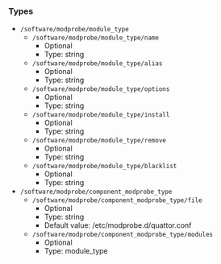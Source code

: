 
### Types

 - `/software/modprobe/module_type`
    - `/software/modprobe/module_type/name`
        - Optional
        - Type: string
    - `/software/modprobe/module_type/alias`
        - Optional
        - Type: string
    - `/software/modprobe/module_type/options`
        - Optional
        - Type: string
    - `/software/modprobe/module_type/install`
        - Optional
        - Type: string
    - `/software/modprobe/module_type/remove`
        - Optional
        - Type: string
    - `/software/modprobe/module_type/blacklist`
        - Optional
        - Type: string
 - `/software/modprobe/component_modprobe_type`
    - `/software/modprobe/component_modprobe_type/file`
        - Optional
        - Type: string
        - Default value: /etc/modprobe.d/quattor.conf
    - `/software/modprobe/component_modprobe_type/modules`
        - Optional
        - Type: module_type
